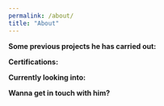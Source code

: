 ```yaml
---
permalink: /about/
title: "About"
---
```



  

**Some previous projects he has carried out:**

 
**Certifications:**

**Currently looking into:**

**Wanna get in touch with him?**



